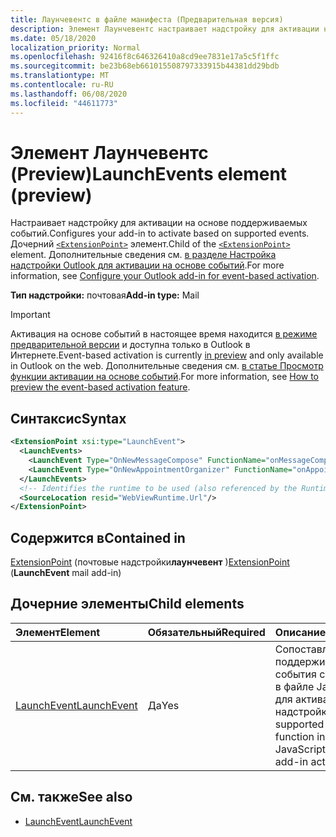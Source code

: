 ```yaml
---
title: Лаунчевентс в файле манифеста (Предварительная версия)
description: Элемент Лаунчевентс настраивает надстройку для активации на основе поддерживаемых событий.
ms.date: 05/18/2020
localization_priority: Normal
ms.openlocfilehash: 92416f8c646326410a8cd9ee7831e17a5c5f1ffc
ms.sourcegitcommit: be23b68eb661015508797333915b44381dd29bdb
ms.translationtype: MT
ms.contentlocale: ru-RU
ms.lasthandoff: 06/08/2020
ms.locfileid: "44611773"
---
```

# <a name="launchevents-element-preview"></a><span data-ttu-id="5f9c9-103">Элемент Лаунчевентс (Preview)</span><span class="sxs-lookup"><span data-stu-id="5f9c9-103">LaunchEvents element (preview)</span></span>

<span data-ttu-id="5f9c9-104">Настраивает надстройку для активации на основе поддерживаемых событий.</span><span class="sxs-lookup"><span data-stu-id="5f9c9-104">Configures your add-in to activate based on supported events.</span></span> <span data-ttu-id="5f9c9-105">Дочерний [`<ExtensionPoint>`](extensionpoint.md) элемент.</span><span class="sxs-lookup"><span data-stu-id="5f9c9-105">Child of the [`<ExtensionPoint>`](extensionpoint.md) element.</span></span> <span data-ttu-id="5f9c9-106">Дополнительные сведения см. [в разделе Настройка надстройки Outlook для активации на основе событий](../../outlook/autolaunch.md).</span><span class="sxs-lookup"><span data-stu-id="5f9c9-106">For more information, see [Configure your Outlook add-in for event-based activation](../../outlook/autolaunch.md).</span></span>

<span data-ttu-id="5f9c9-107">**Тип надстройки:** почтовая</span><span class="sxs-lookup"><span data-stu-id="5f9c9-107">**Add-in type:** Mail</span></span>

> [!IMPORTANT]
> <span data-ttu-id="5f9c9-108">Активация на основе событий в настоящее время находится [в режиме предварительной версии](../../reference/objectmodel/preview-requirement-set/outlook-requirement-set-preview.md) и доступна только в Outlook в Интернете.</span><span class="sxs-lookup"><span data-stu-id="5f9c9-108">Event-based activation is currently [in preview](../../reference/objectmodel/preview-requirement-set/outlook-requirement-set-preview.md) and only available in Outlook on the web.</span></span> <span data-ttu-id="5f9c9-109">Дополнительные сведения см. [в статье Просмотр функции активации на основе событий](../../outlook/autolaunch.md#how-to-preview-the-event-based-activation-feature).</span><span class="sxs-lookup"><span data-stu-id="5f9c9-109">For more information, see [How to preview the event-based activation feature](../../outlook/autolaunch.md#how-to-preview-the-event-based-activation-feature).</span></span>

## <a name="syntax"></a><span data-ttu-id="5f9c9-110">Синтаксис</span><span class="sxs-lookup"><span data-stu-id="5f9c9-110">Syntax</span></span>

```XML
<ExtensionPoint xsi:type="LaunchEvent">
  <LaunchEvents>
    <LaunchEvent Type="OnNewMessageCompose" FunctionName="onMessageComposeHandler"/>
    <LaunchEvent Type="OnNewAppointmentOrganizer" FunctionName="onAppointmentComposeHandler"/>
  </LaunchEvents>
  <!-- Identifies the runtime to be used (also referenced by the Runtime element). -->
  <SourceLocation resid="WebViewRuntime.Url"/>
</ExtensionPoint>
```

## <a name="contained-in"></a><span data-ttu-id="5f9c9-111">Содержится в</span><span class="sxs-lookup"><span data-stu-id="5f9c9-111">Contained in</span></span>

<span data-ttu-id="5f9c9-112">[ExtensionPoint](extensionpoint.md) (почтовые надстройки**лаунчевент** )</span><span class="sxs-lookup"><span data-stu-id="5f9c9-112">[ExtensionPoint](extensionpoint.md) (**LaunchEvent** mail add-in)</span></span>

## <a name="child-elements"></a><span data-ttu-id="5f9c9-113">Дочерние элементы</span><span class="sxs-lookup"><span data-stu-id="5f9c9-113">Child elements</span></span>

|  <span data-ttu-id="5f9c9-114">Элемент</span><span class="sxs-lookup"><span data-stu-id="5f9c9-114">Element</span></span> |  <span data-ttu-id="5f9c9-115">Обязательный</span><span class="sxs-lookup"><span data-stu-id="5f9c9-115">Required</span></span>  |  <span data-ttu-id="5f9c9-116">Описание</span><span class="sxs-lookup"><span data-stu-id="5f9c9-116">Description</span></span>  |
|:-----|:-----|:-----|
| [<span data-ttu-id="5f9c9-117">LaunchEvent</span><span class="sxs-lookup"><span data-stu-id="5f9c9-117">LaunchEvent</span></span>](launchevent.md) | <span data-ttu-id="5f9c9-118">Да</span><span class="sxs-lookup"><span data-stu-id="5f9c9-118">Yes</span></span> |  <span data-ttu-id="5f9c9-119">Сопоставление поддерживаемого события с функцией в файле JavaScript для активации надстройки.</span><span class="sxs-lookup"><span data-stu-id="5f9c9-119">Map supported event to its function in the JavaScript file for add-in activation.</span></span> |

## <a name="see-also"></a><span data-ttu-id="5f9c9-120">См. также</span><span class="sxs-lookup"><span data-stu-id="5f9c9-120">See also</span></span>

- [<span data-ttu-id="5f9c9-121">LaunchEvent</span><span class="sxs-lookup"><span data-stu-id="5f9c9-121">LaunchEvent</span></span>](launchevent.md)
